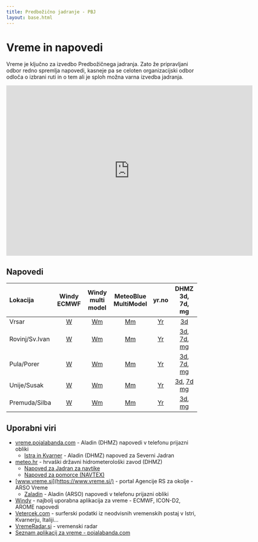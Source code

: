 ```yaml
---
title: Predbožično jadranje - PBJ
layout: base.html
---
```


# Vreme in napovedi
Vreme je ključno za izvedbo Predbožičnega jadranja. Zato že pripravljani odbor redno spremlja napovedi, kasneje pa se celoten organizacijski odbor odloča o izbrani ruti in o tem ali je sploh možna varna izvedba jadranja.

<iframe width="650" height="450" src="https://embed.windy.com/embed2.html?lat=44.665&lon=14.100&detailLat=46.050&detailLon=14.505&width=650&height=450&zoom=8&level=surface&overlay=wind&product=ecmwf&menu=&message=true&marker=true&calendar=now&pressure=&type=map&location=coordinates&detail=&metricWind=kt&metricTemp=%C2%B0C&radarRange=-1" frameborder="0"></iframe>

## Napovedi

| Lokacija       | Windy<br>ECMWF | Windy<br>multi model | MeteoBlue<br>MultiModel | yr.no | DHMZ<br>3d, 7d, mg |
|:---------------|:--------------:|:----------------:|:-----------------------:|:-----:|:--------------:|
| Vrsar          | [W](https://www.windy.com/45.156/13.591?45.153,13.591,15) | [Wm](https://www.windy.com/multimodel/45.156/13.591?45.153,13.591,15) | [Mm](https://www.meteoblue.com/en/weather/forecast/multimodel/vrsar_croatia_3187145) | [Yr](https://www.yr.no/en/forecast/graph/2-3187145/Croatia/Istria/Municipality%20of%20Vrsar%20-%20Orsera/Vrsar) | [3d](https://meteo.hr/prognoze.php?Code=Vrsar&id=prognoza&section=prognoze_model&param=3d) |
| Rovinj/Sv.Ivan | [W](https://www.windy.com/45.043/13.614?44.600,13.609,8) | [Wm](https://www.windy.com/multimodel/45.043/13.614?44.600,13.609,8) | [Mm](https://www.meteoblue.com/en/weather/forecast/multimodel/rovinj_croatia_3191518) | [Yr](https://www.yr.no/en/forecast/graph/2-3191518/Croatia/Istria/Town%20of%20Rovinj%20-%20Rovigno/Rovinj) | [3d](https://meteo.hr/prognoze.php?Code=Rovinj&id=prognoza&section=prognoze_model&param=3d), [7d](https://meteo.hr/prognoze.php?Code=14303&id=prognoza&section=prognoze_model&param=7d&el=hrvatska), [mg](https://prognoza.hr/nauticari/meteogram_M04.png) |
| Pula/Porer     | [W](https://www.windy.com/44.758/13.891?44.310,13.889,8) | [Wm](https://www.windy.com/multimodel/44.758/13.891?44.310,13.889,8) | [Mm](https://www.meteoblue.com/en/weather/forecast/multimodel/pula_croatia_3192224) | [Yr](https://www.yr.no/en/forecast/graph/2-12089404/Croatia/Istria/Porer%20Rock%20Light) | [3d](https://meteo.hr/prognoze.php?Code=Pula&id=prognoza&section=prognoze_model&param=3d), [7d](https://meteo.hr/prognoze.php?Code=14307&id=prognoza&section=prognoze_model&param=7d&el=hrvatska), [mg](https://prognoza.hr/nauticari/meteogram_M09.png) |
| Unije/Susak    | [W](https://www.windy.com/44.637/14.249?44.188,14.247,8) | [Wm](https://www.windy.com/multimodel/44.510/14.303?44.062,14.301,8) | [Mm](https://www.meteoblue.com/en/weather/forecast/multimodel/unije_croatia_3188481) | [Yr](https://www.yr.no/en/forecast/graph/2-3188481/Croatia/County%20of%20Primorje-Gorski%20Kotar/Town%20of%20Mali%20Lo%C5%A1inj/Unije) | [3d](https://meteo.hr/prognoze.php?Code=Unije&id=prognoza&section=prognoze_model&param=3d), [7d](https://meteo.hr/prognoze.php?Code=14314&id=prognoza&section=prognoze_model&param=7d&el=hrvatska) [mg](https://prognoza.hr/nauticari/meteogram_M10.png) |
| Premuda/Silba  | [W](https://www.windy.com/44.343/14.600?44.118,14.599,9) | [Wm](https://www.windy.com/multimodel/44.343/14.600?44.118,14.599,9) | [Mm](https://www.meteoblue.com/en/weather/forecast/multimodel/otok-premuda_croatia_3186235) | [Yr](https://www.yr.no/en/forecast/graph/2-3192521/Croatia/County%20of%20Zadar/Town%20of%20Zadar/Premuda) | [3d](https://meteo.hr/prognoze.php?Code=Silba&id=prognoza&section=prognoze_model&param=3d), [mg](https://prognoza.hr/nauticari/meteogram_M13.png) |

## Uporabni viri
 * [vreme.pojalabanda.com](https://vreme.pojalabanda.com/) - Aladin (DHMZ) napovedi v telefonu prijazni obliki
   * [Istra in Kvarner](https://vreme.pojalabanda.com/adriatic-north) - Aladin (DHMZ) napoved za Severni Jadran
 * [meteo.hr](https://meteo.hr/) - hrvaški državni hidrometerološki zavod (DHMZ)
   * [Napoved za Jadran za navtike](https://meteo.hr/prognoze.php?section=prognoze_specp&param=jadran)
   * [Napoved za pomorce (NAVTEX)](https://meteo.hr/prognoze.php?section=prognoze_specp&param=pomorci)
 * [www.vreme.si](https://www.vreme.si/) - portal Agencije RS za okolje - ARSO Vreme
   * [Zaladin](https://zaladin.razor.si/) - Aladin (ARSO) napovedi v telefonu prijazni obliki
 * [Windy](https://www.windy.com/) - najbolj uporabna aplikacija za vreme - ECMWF, ICON-D2, AROME napovedi
 * [Vetercek.com](https://vetercek.com/) - surferski podatki iz neodvisnih vremenskih postaj v Istri, Kvarnerju, Italiji...
 * [VremeRadar.si](https://www.vremeradar.si/) - vremenski radar
 * [Seznam aplikacij za vreme - pojalabanda.com](https://forum.pojalabanda.com/t/vreme-aplikacije-in-spletne-strani/61)
